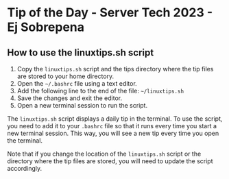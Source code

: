 # Tip of the Day - Server Tech 2023 - Ej Sobrepena


## How to use the linuxtips.sh script

1. Copy the `linuxtips.sh` script and the tips directory where the tip files are stored to your home directory.
2. Open the `~/.bashrc` file using a text editor.
3. Add the following line to the end of the file: `~/linuxtips.sh`
4. Save the changes and exit the editor.
5. Open a new terminal session to run the script.

The `linuxtips.sh` script displays a daily tip in the terminal. To use the script, you need to add it to your `.bashrc` file so that it runs every time you start a new terminal session. This way, you will see a new tip every time you open the terminal. 

Note that if you change the location of the `linuxtips.sh` script or the directory where the tip files are stored, you will need to update the script accordingly.
